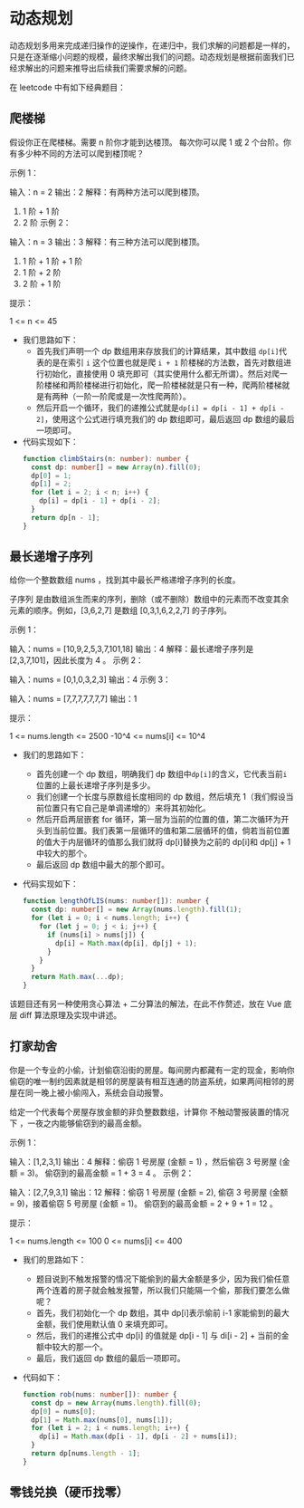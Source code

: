 # 动态规划

动态规划多用来完成递归操作的逆操作，在递归中，我们求解的问题都是一样的，只是在逐渐缩小问题的规模，最终求解出我们的问题。动态规划是根据前面我们已经求解出的问题来推导出后续我们需要求解的问题。

在 leetcode 中有如下经典题目：

## 爬楼梯

假设你正在爬楼梯。需要 n 阶你才能到达楼顶。
每次你可以爬 1 或 2 个台阶。你有多少种不同的方法可以爬到楼顶呢？

示例 1：

输入：n = 2
输出：2
解释：有两种方法可以爬到楼顶。

1. 1 阶 + 1 阶
2. 2 阶
   示例 2：

输入：n = 3
输出：3
解释：有三种方法可以爬到楼顶。

1. 1 阶 + 1 阶 + 1 阶
2. 1 阶 + 2 阶
3. 2 阶 + 1 阶

提示：

1 <= n <= 45

- 我们思路如下：
  - 首先我们声明一个 dp 数组用来存放我们的计算结果，其中数组 `dp[i]`代表的是在索引 `i` 这个位置也就是爬 `i + 1` 阶楼梯的方法数，首先对数组进行初始化，直接使用 0 填充即可（其实使用什么都无所谓）。然后对爬一阶楼梯和两阶楼梯进行初始化，爬一阶楼梯就是只有一种，爬两阶楼梯就是有两种（一阶一阶爬或是一次性爬两阶）。
  - 然后开启一个循环，我们的递推公式就是`dp[i] = dp[i - 1] + dp[i - 2]`，使用这个公式进行填充我们的 dp 数组即可，最后返回 dp 数组的最后一项即可。
- 代码实现如下：
  ```ts
  function climbStairs(n: number): number {
    const dp: number[] = new Array(n).fill(0);
    dp[0] = 1;
    dp[1] = 2;
    for (let i = 2; i < n; i++) {
      dp[i] = dp[i - 1] + dp[i - 2];
    }
    return dp[n - 1];
  }
  ```

## 最长递增子序列

给你一个整数数组 nums ，找到其中最长严格递增子序列的长度。

子序列 是由数组派生而来的序列，删除（或不删除）数组中的元素而不改变其余元素的顺序。例如，[3,6,2,7] 是数组 [0,3,1,6,2,2,7] 的子序列。

示例 1：

输入：nums = [10,9,2,5,3,7,101,18]
输出：4
解释：最长递增子序列是 [2,3,7,101]，因此长度为 4 。
示例 2：

输入：nums = [0,1,0,3,2,3]
输出：4
示例 3：

输入：nums = [7,7,7,7,7,7,7]
输出：1

提示：

1 <= nums.length <= 2500
-10^4 <= nums[i] <= 10^4

- 我们的思路如下：
  - 首先创建一个 dp 数组，明确我们 dp 数组中`dp[i]`的含义，它代表当前`i`位置的上最长递增子序列是多少。
  - 我们创建一个长度与原数组长度相同的 dp 数组，然后填充 1（我们假设当前位置只有它自己是单调递增的）来将其初始化。
  - 然后开启两层嵌套 for 循环，第一层为当前的位置的值，第二次循环为开头到当前位置。我们表第一层循环的值和第二层循环的值，倘若当前位置的值大于内层循环的值那么我们就将 dp[i]替换为之前的 dp[i]和 dp[j] + 1 中较大的那个。
  - 最后返回 dp 数组中最大的那个即可。
- 代码实现如下：

  ```ts
  function lengthOfLIS(nums: number[]): number {
    const dp: number[] = new Array(nums.length).fill(1);
    for (let i = 0; i < nums.length; i++) {
      for (let j = 0; j < i; j++) {
        if (nums[i] > nums[j]) {
          dp[i] = Math.max(dp[i], dp[j] + 1);
        }
      }
    }
    return Math.max(...dp);
  }
  ```

该题目还有另一种使用贪心算法 + 二分算法的解法，在此不作赘述，放在 Vue 底层 diff 算法原理及实现中讲述。

## 打家劫舍

你是一个专业的小偷，计划偷窃沿街的房屋。每间房内都藏有一定的现金，影响你偷窃的唯一制约因素就是相邻的房屋装有相互连通的防盗系统，如果两间相邻的房屋在同一晚上被小偷闯入，系统会自动报警。

给定一个代表每个房屋存放金额的非负整数数组，计算你 不触动警报装置的情况下 ，一夜之内能够偷窃到的最高金额。

示例 1：

输入：[1,2,3,1]
输出：4
解释：偷窃 1 号房屋 (金额 = 1) ，然后偷窃 3 号房屋 (金额 = 3)。
偷窃到的最高金额 = 1 + 3 = 4 。
示例 2：

输入：[2,7,9,3,1]
输出：12
解释：偷窃 1 号房屋 (金额 = 2), 偷窃 3 号房屋 (金额 = 9)，接着偷窃 5 号房屋 (金额 = 1)。
偷窃到的最高金额 = 2 + 9 + 1 = 12 。

提示：

1 <= nums.length <= 100
0 <= nums[i] <= 400

- 我们的思路如下：
  - 题目说到不触发报警的情况下能偷到的最大金额是多少，因为我们偷任意两个连着的房子就会触发报警，所以我们只能隔一个偷，那我们要怎么做呢？
  - 首先，我们初始化一个 dp 数组，其中 dp[i]表示偷前 i-1 家能偷到的最大金额，我们使用默认值 0 来填充即可。
  - 然后，我们的递推公式中 dp[i] 的值就是 dp[i - 1] 与 di[i - 2] + 当前的金额中较大的那一个。
  - 最后，我们返回 dp 数组的最后一项即可。
- 代码如下：

  ```ts
  function rob(nums: number[]): number {
    const dp = new Array(nums.length).fill(0);
    dp[0] = nums[0];
    dp[1] = Math.max(nums[0], nums[1]);
    for (let i = 2; i < nums.length; i++) {
      dp[i] = Math.max(dp[i - 1], dp[i - 2] + nums[i]);
    }
    return dp[nums.length - 1];
  }
  ```

## 零钱兑换（硬币找零）
